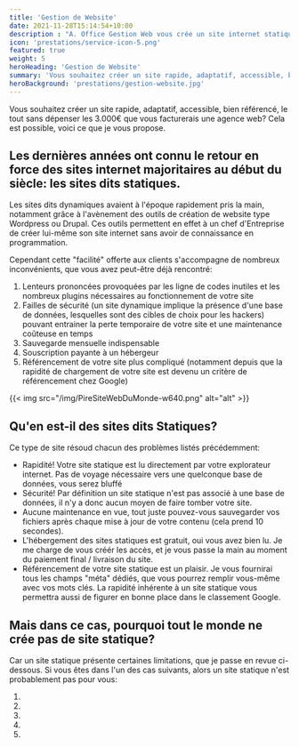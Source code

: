 ```yaml
---
title: 'Gestion de Website'
date: 2021-11-28T15:14:54+10:00
description : "A. Office Gestion Web vous crée un site internet statique: rapide, sécurisé, sans maintenance nécessaire et sans coût d'hébergement. Je peux vous créer un site vitrine, un petit eCommerce, ainsi qu'un site simple d'une seule page présentant un nouveau produit ou un évènement à venir."
icon: 'prestations/service-icon-5.png'
featured: true
weight: 5
heroHeading: 'Gestion de Website'
summary: 'Vous souhaitez créer un site rapide, adaptatif, accessible, bien référencé, le tout sans dépenser les 3.000€ que vous facturerais une agence web?'
heroBackground: 'prestations/gestion-website.jpg'
---
```


Vous souhaitez créer un site rapide, adaptatif, accessible, bien référencé, le tout sans dépenser les 3.000€ que vous facturerais une agence web?
Cela est possible, voici ce que je vous propose.

## Les dernières années ont connu le retour en force des sites internet majoritaires au début du siècle: les sites dits statiques.

Les sites dits dynamiques avaient à l'époque rapidement pris la main, notamment grâce à l'avènement des outils de création de website type Wordpress ou Drupal. Ces outils permettent en effet à un chef d'Entreprise de créer lui-même son site internet sans avoir de connaissance en programmation.

Cependant cette "facilité" offerte aux clients s'accompagne de nombreux inconvénients, que vous avez peut-être déjà rencontré:

1. Lenteurs prononcées provoquées par les ligne de codes inutiles et les nombreux plugins nécessaires au fonctionnement de votre site
2. Failles de sécurité (un site dynamique implique la présence d'une base de données, lesquelles sont des cibles de choix pour les hackers) pouvant entrainer la perte temporaire de votre site et une maintenance coûteuse en temps
3. Sauvegarde mensuelle indispensable
4. Souscription payante à un hébergeur
5. Référencement de votre site plus compliqué (notamment depuis que la rapidité de chargement de votre site est devenu un critère de référencement chez Google)

{{< img src="/img/PireSiteWebDuMonde-w640.png" alt="alt" >}}

## Qu'en est-il des sites dits Statiques?

Ce type de site résoud chacun des problèmes listés précédemment:

- Rapidité! Votre site statique est lu directement par votre explorateur internet. Pas de voyage nécessaire vers une quelconque base de données, vous serez bluffé
- Sécurité! Par définition un site statique n'est pas associé à une base de données, il n'y a donc aucun moyen de faire tomber votre site.
- Aucune maintenance en vue, tout juste pouvez-vous sauvegarder vos fichiers après chaque mise à jour de votre contenu (cela prend 10 secondes).
- L'hébergement des sites statiques est gratuit, oui vous avez bien lu. Je me charge de vous créér les accès, et je vous passe la main au moment du paiement final / livraison du site.
- Référencement de votre site statique est un plaisir. Je vous fournirai tous les champs "méta" dédiés, que vous pourrez remplir vous-même avec vos mots clés. La rapidité inhérente à un site statique vous permettra aussi de figurer en bonne place dans le classement Google.


## Mais dans ce cas, pourquoi tout le monde ne crée pas de site statique?

 Car un site statique présente certaines limitations, que je passe en revue ci-dessous. Si vous êtes dans l'un des cas suivants, alors un site statique n'est probablement pas pour vous:

1. 
2. 
3. 
4. 
5. 
